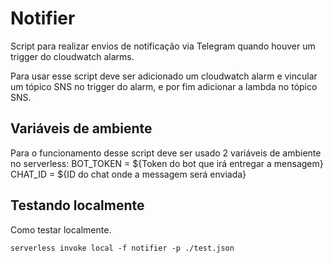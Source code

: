 # Notifier  

Script para realizar envios de notificação via Telegram quando houver um trigger do cloudwatch alarms.

Para usar esse script deve ser adicionado um cloudwatch alarm e vincular um tópico SNS no trigger do alarm, e por fim adicionar a lambda no tópico SNS.

## Variáveis de ambiente

Para o funcionamento desse script deve ser usado 2 variáveis de ambiente no serverless:
BOT_TOKEN = ${Token do bot que irá entregar a mensagem}
CHAT_ID = ${ID do chat onde a messagem será enviada}

## Testando localmente

Como testar localmente.

```
serverless invoke local -f notifier -p ./test.json
```
